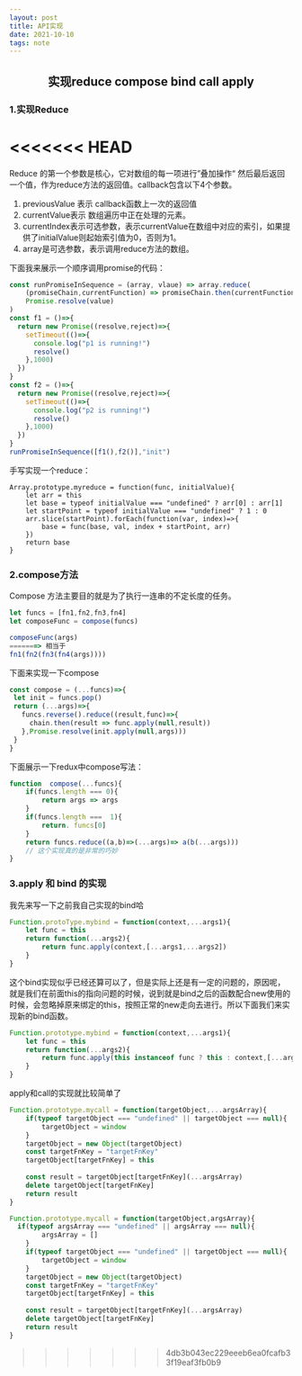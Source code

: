 ```yaml
---
layout: post
title: API实现
date: 2021-10-10
tags: note
---
```

<h2 align = "center">实现reduce compose bind call apply</h2>

### 1.实现Reduce

<<<<<<< HEAD
​	
=======
Reduce 的第一个参数是核心，它对数组的每一项进行”叠加操作“ 然后最后返回一个值，作为reduce方法的返回值。callback包含以下4个参数。

1. previousValue 表示 callback函数上一次的返回值
2. currentValue表示 数组遍历中正在处理的元素。
3. currentIndex表示可选参数，表示currentValue在数组中对应的索引，如果提供了initialValue则起始索引值为0，否则为1。
4. array是可选参数，表示调用reduce方法的数组。

下面我来展示一个顺序调用promise的代码：

```javascript
const runPromiseInSequence = (array, vlaue) => array.reduce(
	(promiseChain,currentFunction) => promiseChain.then(currentFunction),
	Promise.resolve(value)
)
const f1 = ()=>{
  return new Promise((resolve,reject)=>{
    setTimeout(()=>{
      console.log("p1 is running!")
      resolve()
    },1000)
  })
}
const f2 = ()=>{
  return new Promise((resolve,reject)=>{
    setTimeout(()=>{
      console.log("p2 is running!")
      resolve()
    },1000)
  })
}
runPromiseInSequence([f1(),f2()],"init")
```

手写实现一个reduce：

```
Array.prototype.myreduce = function(func, initialValue){
	let arr = this
	let base = typeof initialValue === "undefined" ? arr[0] : arr[1]
	let startPoint = typeof initialValue === "undefined" ? 1 : 0
	arr.slice(startPoint).forEach(function(var, index)=>{
		base = func(base, val, index + startPoint, arr)
	})
	return base	
}
```

### 2.compose方法

Compose 方法主要目的就是为了执行一连串的不定长度的任务。

```javascript
let funcs = [fn1,fn2,fn3,fn4]
let composeFunc = compose(funcs)

composeFunc(args)
=======> 相当于
fn1(fn2(fn3(fn4(args))))
```

下面来实现一下compose

```javascript
const compose = (...funcs)=>{
 let init = funcs.pop()
 return (...args)=>{
   funcs.reverse().reduce((result,func)=>{
     chain.then(result => func.apply(null,result))
   },Promise.resolve(init.apply(null,args)))
 }
}
```

下面展示一下redux中compose写法：

```javascript
function  compose(...funcs){
	if(funcs.length === 0){
		return args => args
	}
	if(funcs.length ===  1){
		return. funcs[0]
	}
	return funcs.reduce((a,b)=>(...args)=> a(b(...args)))
	// 这个实现真的是非常的巧妙
}
```

### 3.apply 和 bind 的实现

我先来写一下之前我自己实现的bind哈

```javascript
Function.protoType.mybind = function(context,...args1){
	let func = this
	return function(...args2){
		return func.apply(context,[...args1,...args2])
	}
}
```

这个bind实现似乎已经还算可以了，但是实际上还是有一定的问题的，原因呢，就是我们在前面this的指向问题的时候，说到就是bind之后的函数配合new使用的时候，会忽略掉原来绑定的this，按照正常的new走向去进行。所以下面我们来实现新的bind函数。

```javascript
Function.prototype.mybind = function(context,...args1){
	let func = this
	return function(...args2){
		return func.apply(this instanceof func ? this : context,[...args1,...args2])
	}
}
```

apply和call的实现就比较简单了

```javascript
Function.prototype.mycall = function(targetObject,...argsArray){
	if(typeof targetObject === "undefined" || targetObject === null){
		targetObject = window
	}
	targetObject = new Object(targetObject)
	const targetFnKey = "targetFnKey"
	targetObject[targetFnKey] = this
	
	const result = targetObject[targetFnKey](...argsArray)
	delete targetObject[targetFnKey]
	return result
}

Function.prototype.mycall = function(targetObject,argsArray){
  if(typeof argsArray === "undefined" || argsArray === null){
		argsArray = []
	}
	if(typeof targetObject === "undefined" || targetObject === null){
		targetObject = window
	}
	targetObject = new Object(targetObject)
	const targetFnKey = "targetFnKey"
	targetObject[targetFnKey] = this
	
	const result = targetObject[targetFnKey](...argsArray)
	delete targetObject[targetFnKey]
	return result
}
```
>>>>>>> 4db3b043ec229eeeb6ea0fcafb33f19eaf3fb0b9

